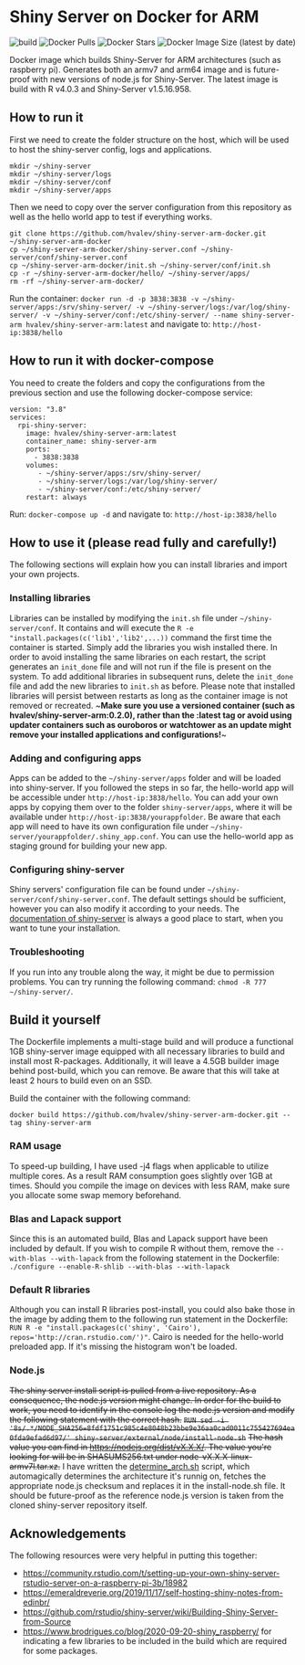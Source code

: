 # Shiny Server on Docker for ARM
![build](https://github.com/hvalev/shiny-server-arm-docker/workflows/build/badge.svg)
![Docker Pulls](https://img.shields.io/docker/pulls/hvalev/shiny-server-arm)
![Docker Stars](https://img.shields.io/docker/stars/hvalev/shiny-server-arm)
![Docker Image Size (latest by date)](https://img.shields.io/docker/image-size/hvalev/shiny-server-arm)

Docker image which builds Shiny-Server for ARM architectures (such as raspberry pi). Generates both an armv7 and arm64 image and is future-proof with new versions of node.js for Shiny-Server. The latest image is build with R v4.0.3 and Shiny-Server v1.5.16.958.

## How to run it
First we need to create the folder structure on the host, which will be used to host the shiny-server config, logs and applications.
```
mkdir ~/shiny-server
mkdir ~/shiny-server/logs
mkdir ~/shiny-server/conf
mkdir ~/shiny-server/apps
```
Then we need to copy over the server configuration from this repository as well as the hello world app to test if everything works.
```
git clone https://github.com/hvalev/shiny-server-arm-docker.git ~/shiny-server-arm-docker
cp ~/shiny-server-arm-docker/shiny-server.conf ~/shiny-server/conf/shiny-server.conf
cp ~/shiny-server-arm-docker/init.sh ~/shiny-server/conf/init.sh
cp -r ~/shiny-server-arm-docker/hello/ ~/shiny-server/apps/
rm -rf ~/shiny-server-arm-docker/
```
Run the container:
```docker run -d -p 3838:3838 -v ~/shiny-server/apps:/srv/shiny-server/ -v ~/shiny-server/logs:/var/log/shiny-server/ -v ~/shiny-server/conf:/etc/shiny-server/ --name shiny-server-arm hvalev/shiny-server-arm:latest```
and navigate to:
```http://host-ip:3838/hello```

## How to run it with docker-compose
You need to create the folders and copy the configurations from the previous section and use the following docker-compose service:
```
version: "3.8"
services:
  rpi-shiny-server:
    image: hvalev/shiny-server-arm:latest
    container_name: shiny-server-arm
    ports:
      - 3838:3838
    volumes:
       - ~/shiny-server/apps:/srv/shiny-server/
       - ~/shiny-server/logs:/var/log/shiny-server/
       - ~/shiny-server/conf:/etc/shiny-server/
    restart: always
```
Run: ```docker-compose up -d``` and navigate to: ```http://host-ip:3838/hello```

## How to use it (please read fully and carefully!)
The following sections will explain how you can install libraries and import your own projects.

### Installing libraries
Libraries can be installed by modifying the ```init.sh``` file under ```~/shiny-server/conf```. It contains and will execute the ```R -e "install.packages(c('lib1','lib2',...))``` command the first time the container is started. Simply add the libraries you wish installed there. In order to avoid installing the same libraries on each restart, the script generates an ```init_done``` file and will not run if the file is present on the system. To add additional libraries in subsequent runs, delete the ```init_done``` file and add the new libraries to ```init.sh``` as before. Please note that installed libraries will persist between restarts as long as the container image is not removed or recreated. ~**Make sure you use a versioned container (such as hvalev/shiny-server-arm:0.2.0), rather than the :latest tag or avoid using updater containers such as ouroboros or watchtower as an update might remove your installed applications and configurations!**~

### Adding and configuring apps
Apps can be added to the ```~/shiny-server/apps``` folder and will be loaded into shiny-server. If you followed the steps in so far, the hello-world app will be accessible under ```http://host-ip:3838/hello```. You can add your own apps by copying them over to the folder ```shiny-server/apps```, where it will be available under ```http://host-ip:3838/yourappfolder```. Be aware that each app will need to have its own configuration file under ```~/shiny-server/yourappfolder/.shiny_app.conf```. You can use the hello-world app as staging ground for building your new app. 

### Configuring shiny-server
Shiny servers' configuration file can be found under ```~/shiny-server/conf/shiny-server.conf```. The default settings should be sufficient, however you can also modify it according to your needs. The [documentation of shiny-server](https://docs.rstudio.com/shiny-server/) is always a good place to start, when you want to tune your installation.

### Troubleshooting
If you run into any trouble along the way, it might be due to permission problems. You can try running the following command: ```chmod -R 777 ~/shiny-server/```.

## Build it yourself
The Dockerfile implements a multi-stage build and will produce a functional 1GB shiny-server image equipped with all necessary libraries to build and install most R-packages. Additionally, it will leave a 4.5GB builder image behind post-build, which you can remove. Be aware that this will take at least 2 hours to build even on an SSD.

Build the container with the following command:
```
docker build https://github.com/hvalev/shiny-server-arm-docker.git --tag shiny-server-arm
```

### RAM usage
To speed-up building, I have used -j4 flags when applicable to utilize multiple cores. As a result RAM consumption goes slightly over 1GB at times. Should you compile the image on devices with less RAM, make sure you allocate some swap memory beforehand.

### Blas and Lapack support
Since this is an automated build, Blas and Lapack support have been included by default.
If you wish to compile R without them, remove the ```--with-blas --with-lapack``` from the following statement in the Dockerfile: ```./configure --enable-R-shlib --with-blas --with-lapack```

### Default R libraries
Although you can install R libraries post-install, you could also bake those in the image by adding them to the following run statement in the Dockerfile:
```RUN R -e "install.packages(c('shiny', 'Cairo'), repos='http://cran.rstudio.com/')"```.
Cairo is needed for the hello-world preloaded app. If it's missing the histogram won't be loaded.

### Node.js
~~The shiny server install script is pulled from a live repository. As a consequence, the node.js version might change. In order for the build to work, you need to identify in the console log the node.js version and modify the following statement with the correct hash.~~
~~`RUN sed -i '8s/.*/NODE_SHA256=8fdf1751c985c4e8048b23bbe9e36aa0cad0011c755427694ea0fda9efad6d97/' shiny-server/external/node/install-node.sh`~~
~~The hash value you can find in https://nodejs.org/dist/vX.X.X/. The value you're looking for will be in SHASUMS256.txt under node-vX.X.X-linux-armv7l.tar.xz.~~
I have written the [determine_arch.sh](https://github.com/hvalev/shiny-server-arm-docker/blob/master/determine_arch.sh) script, which automagically determines the architecture it's runnig on, fetches the appropriate node.js checksum and replaces it in the install-node.sh file. It should be future-proof as the reference node.js version is taken from the cloned shiny-server repository itself.

## Acknowledgements
The following resources were very helpful in putting this together:
* https://community.rstudio.com/t/setting-up-your-own-shiny-server-rstudio-server-on-a-raspberry-pi-3b/18982
* https://emeraldreverie.org/2019/11/17/self-hosting-shiny-notes-from-edinbr/
* https://github.com/rstudio/shiny-server/wiki/Building-Shiny-Server-from-Source
* https://www.brodrigues.co/blog/2020-09-20-shiny_raspberry/ for indicating a few libraries to be included in the build which are required for some packages.
